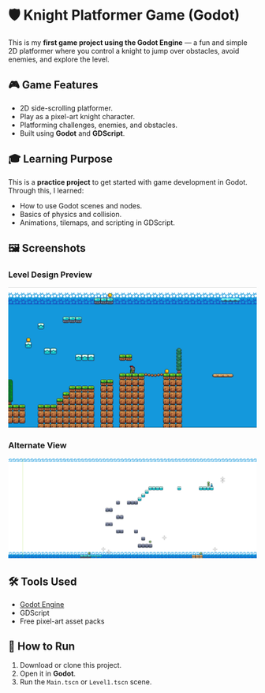 # 🛡️ Knight Platformer Game (Godot)

This is my **first game project using the Godot Engine** — a fun and simple 2D platformer where you control a knight to jump over obstacles, avoid enemies, and explore the level.

## 🎮 Game Features

- 2D side-scrolling platformer.
- Play as a pixel-art knight character.
- Platforming challenges, enemies, and obstacles.
- Built using **Godot** and **GDScript**.

## 🎓 Learning Purpose

This is a **practice project** to get started with game development in Godot. Through this, I learned:
- How to use Godot scenes and nodes.
- Basics of physics and collision.
- Animations, tilemaps, and scripting in GDScript.

## 🖼️ Screenshots

### Level Design Preview

![Level Screenshot 1](./Level1.png)

### Alternate View

![Level Screenshot 2](./Level2.png)

## 🛠 Tools Used

- [Godot Engine](https://godotengine.org/)
- GDScript
- Free pixel-art asset packs

## 🚀 How to Run

1. Download or clone this project.
2. Open it in **Godot**.
3. Run the `Main.tscn` or `Level1.tscn` scene.


